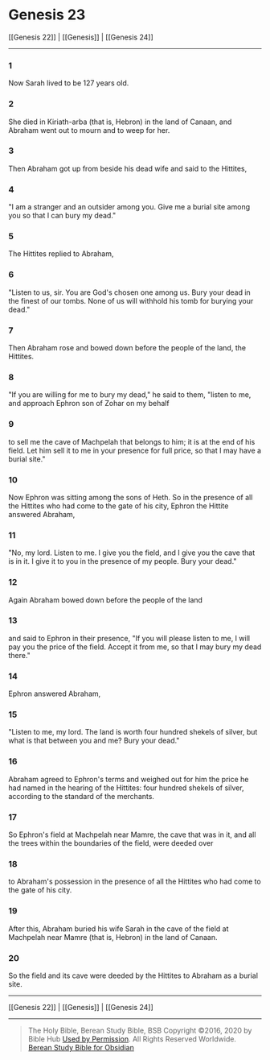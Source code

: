 # Genesis 23

[[Genesis 22]] | [[Genesis]] | [[Genesis 24]]

---

### 1
Now Sarah lived to be 127 years old.

### 2
She died in Kiriath-arba (that is, Hebron) in the land of Canaan, and Abraham went out to mourn and to weep for her.

### 3
Then Abraham got up from beside his dead wife and said to the Hittites,

### 4
"I am a stranger and an outsider among you. Give me a burial site among you so that I can bury my dead."

### 5
The Hittites replied to Abraham,

### 6
"Listen to us, sir. You are God's chosen one among us. Bury your dead in the finest of our tombs. None of us will withhold his tomb for burying your dead."

### 7
Then Abraham rose and bowed down before the people of the land, the Hittites.

### 8
"If you are willing for me to bury my dead," he said to them, "listen to me, and approach Ephron son of Zohar on my behalf

### 9
to sell me the cave of Machpelah that belongs to him; it is at the end of his field. Let him sell it to me in your presence for full price, so that I may have a burial site."

### 10
Now Ephron was sitting among the sons of Heth. So in the presence of all the Hittites who had come to the gate of his city, Ephron the Hittite answered Abraham,

### 11
"No, my lord. Listen to me. I give you the field, and I give you the cave that is in it. I give it to you in the presence of my people. Bury your dead."

### 12
Again Abraham bowed down before the people of the land

### 13
and said to Ephron in their presence, "If you will please listen to me, I will pay you the price of the field. Accept it from me, so that I may bury my dead there."

### 14
Ephron answered Abraham,

### 15
"Listen to me, my lord. The land is worth four hundred shekels of silver, but what is that between you and me? Bury your dead."

### 16
Abraham agreed to Ephron's terms and weighed out for him the price he had named in the hearing of the Hittites: four hundred shekels of silver, according to the standard of the merchants.

### 17
So Ephron's field at Machpelah near Mamre, the cave that was in it, and all the trees within the boundaries of the field, were deeded over

### 18
to Abraham's possession in the presence of all the Hittites who had come to the gate of his city.

### 19
After this, Abraham buried his wife Sarah in the cave of the field at Machpelah near Mamre (that is, Hebron) in the land of Canaan.

### 20
So the field and its cave were deeded by the Hittites to Abraham as a burial site.

---

[[Genesis 22]] | [[Genesis]] | [[Genesis 24]]

---

> The Holy Bible, Berean Study Bible, BSB
> Copyright &copy;2016, 2020 by Bible Hub
> [Used by Permission](https://berean.bible/terms.htm). All Rights Reserved Worldwide.
> [Berean Study Bible for Obsidian](https://github.com/gapmiss/berean-study-bible-for-obsidian)

